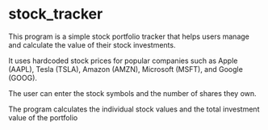 # stock_tracker
This program is a simple stock portfolio tracker that helps users manage and calculate the value of their stock investments.

It uses hardcoded stock prices for popular companies such as Apple (AAPL), Tesla (TSLA), Amazon (AMZN), Microsoft (MSFT), and Google (GOOG).

The user can enter the stock symbols and the number of shares they own.

The program calculates the individual stock values and the total investment value of the portfolio
